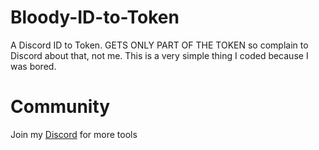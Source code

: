 # Bloody-ID-to-Token
A Discord ID to Token. GETS ONLY PART OF THE TOKEN so complain to Discord about that, not me. This is a very simple thing I coded because I was bored.

# Community
Join my [Discord](https://discord.gg/sJTjPzaPT5) for more tools
